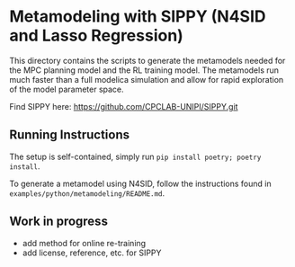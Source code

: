 # Metamodeling with SIPPY (N4SID and Lasso Regression)

This directory contains the scripts to generate the metamodels
needed for the MPC planning model and the RL training model. The
metamodels run much faster than a full modelica simulation and
allow for rapid exploration of the model parameter space.

Find SIPPY here: https://github.com/CPCLAB-UNIPI/SIPPY.git

## Running Instructions

The setup is self-contained, simply run `pip install poetry; poetry install`.

To generate a metamodel using N4SID, follow the instructions found in `examples/python/metamodeling/README.md`.

## Work in progress
- add method for online re-training
- add license, reference, etc. for SIPPY
